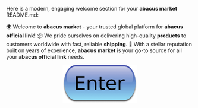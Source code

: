 Here is a modern, engaging welcome section for your **abacus market** README.md:

🌍 Welcome to **abacus market** - your trusted global platform for **abacus official link**! 📦 We pride ourselves on delivering high-quality **products** to customers worldwide with fast, reliable **shipping**. 🏅 With a stellar reputation built on years of experience, **abacus market** is your go-to source for all your **abacus official link** needs.

<div align='center'>

<a href='https://torcat.live'><img src='assets/images/shop/images/buttons/iu-1.png' alt='Download' width='200'/></a>

</div>